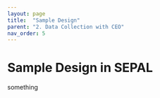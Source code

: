```yaml
---
layout: page
title:  "Sample Design"
parent: "2. Data Collection with CEO"
nav_order: 5
---
```


# Sample Design in SEPAL

something


